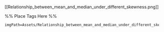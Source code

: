 <span class='gallery-span-info'> [[Relationship_between_mean_and_median_under_different_skewness.png]] </span>

%% Place Tags Here %%
```gallery-info
imgPath=Assets/Relationship_between_mean_and_median_under_different_skewness.png
```
